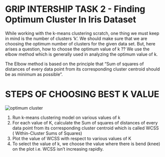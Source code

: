 # GRIP INTERSHIP  TASK 2 - Finding Optimum Cluster In Iris Dataset 

While working with the k-means clustering scratch, one thing we must keep in mind is the number of clusters ‘k’. We should make sure that we are choosing the optimum number of clusters for the given data set. But, here arises a question, how to choose the optimum value of k ?? We use the elbow method which is generally used in analyzing the optimum value of k.

The Elbow method is based on the principle that “Sum of squares of distances of every data point from its corresponding cluster centroid should be as minimum as possible”.

<h1>STEPS OF CHOOSING BEST K VALUE</h1>

![optimum cluster ](https://aihubprojects.com/wp-content/uploads/2020/10/elbow-method-to-find-k.png)

1. Run k-means clustering model on various values of k 
2. For each value of K, calculate the Sum of squares of distances of every data point from its corresponding cluster centroid which is called WCSS ( Within-Cluster Sums of Squares)
3. Plot the value of WCSS with respect to various values of K
4. To select the value of k, we choose the value where there is bend (knee) on the plot i.e. WCSS isn’t increasing rapidly.
